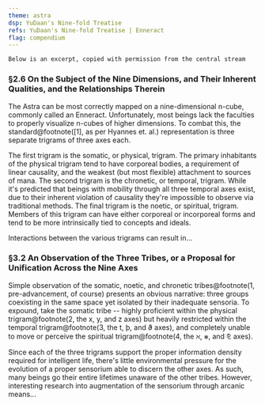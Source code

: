```yaml
---
theme: astra
dsp: YuDaan's Nine-fold Treatise
refs: YuDaan's Nine-fold Treatise | Enneract
flag: compendium
---
```


`Below is an excerpt, copied with permission from the central stream`

### §2.6 On the Subject of the Nine Dimensions, and Their Inherent Qualities, and the Relationships Therein

The Astra can be most correctly mapped on a nine-dimensional <span class="italic">n</span>-cube, commonly called an Enneract. Unfortunately, most beings lack the faculties to properly visualize <span class="italic">n</span>-cubes of higher dimensions. To combat this, the standard@footnote([1], as per Hyannes et. al.) representation is three separate trigrams of three axes each.

The first trigram is the somatic, or physical, trigram. The primary inhabitants of the physical trigram tend to have corporeal bodies, a requirement of linear causality, and the weakest (but most flexible) attachment to sources of mana. The second trigram is the chronetic, or temporal, trigram. While it's predicted that beings with mobility through all three temporal axes exist, due to their inherent violation of causality they're impossible to observe via traditional methods. The final trigram is the noetic, or spiritual, trigram. Members of this trigram can have either corporeal or incorporeal forms and tend to be more intrinsically tied to concepts and ideals.

<span class="text-transparent bg-clip-text bg-gradient-to-r from-slate-900 to-slate-300">Interactions between the various trigrams can result in...</span>

### §3.2 An Observation of the Three Tribes, or a Proposal for Unification Across the Nine Axes

Simple observation of the somatic, noetic, and chronetic tribes@footnote(1, pre-advancement, of course) presents an obvious narrative: three groups coexisting in the same space yet isolated by their inadequate sensoria. To expound, take the somatic tribe -- highly proficient within the physical trigram@footnote(2, the x, y, and z axes) but heavily restricted within the temporal trigram@footnote(3, the t, þ, and ϑ axes), and completely unable to move or perceive the spiritual trigram@footnote(4, the ℵ, ⨳, and ⅊ axes).

Since each of the three trigrams support the proper information density required for intelligent life, there's little environmental pressure for the evolution of a proper sensorium able to discern the other axes. As such, many beings go their entire lifetimes unaware of the other tribes. <span class="text-transparent bg-clip-text bg-gradient-to-r from-slate-900 to-slate-300">However, interesting research into augmentation of the sensorium through arcanic means...</span>
